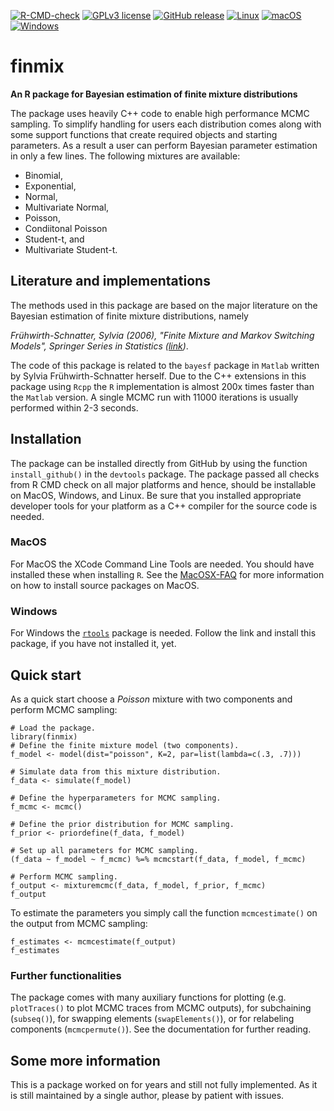 [![R-CMD-check](https://github.com/simonsays1980/finmix/actions/workflows/r-check-package.yml/badge.svg)](https://github.com/simonsays1980/finmix/actions/workflows/r-check-package.yml) [![GPLv3 license](https://img.shields.io/badge/License-GPLv3-blue.svg)](http://perso.crans.org/besson/LICENSE.html) [![GitHub release](https://img.shields.io/github/release/Naereen/StrapDown.js.svg)](https://GitHub.com/Naereen/StrapDown.js/releases/)
[![Linux](https://svgshare.com/i/Zhy.svg)](https://svgshare.com/i/Zhy.svg) [![macOS](https://svgshare.com/i/ZjP.svg)](https://svgshare.com/i/ZjP.svg) [![Windows](https://svgshare.com/i/ZhY.svg)](https://svgshare.com/i/ZhY.svg)





# finmix
**An R package for Bayesian estimation of finite mixture distributions** 

The package uses heavily C++ code to enable high performance MCMC sampling. 
To simplify handling for users each distribution comes along with some support 
functions that create required objects and starting parameters. As a result a 
user can perform Bayesian parameter estimation in only a few lines. The following 
mixtures are available: 
* Binomial, 
* Exponential, 
* Normal, 
* Multivariate Normal, 
* Poisson,
* Condiitonal Poisson
* Student-t, and 
* Multivariate Student-t.

## Literature and implementations
The methods used in this package are based on the major literature on the Bayesian estimation 
of finite mixture distributions, namely 

*Frühwirth-Schnatter, Sylvia (2006), "Finite Mixture and Markov Switching Models", 
Springer Series in Statistics ([link](https://link.springer.com/book/10.1007/978-0-387-35768-3))*.

The code of this package is related to the `bayesf` package in `Matlab` written by Sylvia 
Frühwirth-Schnatter herself. Due to the C++ extensions in this package using `Rcpp` the 
`R` implementation is almost 200x times faster than the `Matlab` version. A single MCMC run 
with 11000 iterations is usually performed within 2-3 seconds. 

## Installation
The package can be installed directly from GitHub by using the function `install_github()` 
in the `devtools` package. The package passed all checks from R CMD check on all major 
platforms and hence, should be installable on MacOS, Windows, and Linux. Be sure that you 
installed appropriate developer tools for your platform as a C++ compiler for the source 
code is needed. 

### MacOS
For MacOS the XCode Command Line Tools are needed. You should have installed these when 
installing `R`. See the [MacOSX-FAQ](https://cran.r-project.org/bin/macosx/RMacOSX-FAQ.html#Installation-of-source-packages) 
for more information on how to install source packages on MacOS.

### Windows
For Windows the [`rtools`](https://cran.r-project.org/bin/windows/Rtools/) package is needed. 
Follow the link and install this package, if you have not installed it, yet. 

## Quick start
As a quick start choose a *Poisson* mixture with two components and perform MCMC sampling: 
```
# Load the package.
library(finmix)
# Define the finite mixture model (two components). 
f_model <- model(dist="poisson", K=2, par=list(lambda=c(.3, .7)))

# Simulate data from this mixture distribution.
f_data <- simulate(f_model)

# Define the hyperparameters for MCMC sampling.
f_mcmc <- mcmc()

# Define the prior distribution for MCMC sampling.
f_prior <- priordefine(f_data, f_model)

# Set up all parameters for MCMC sampling.
(f_data ~ f_model ~ f_mcmc) %=% mcmcstart(f_data, f_model, f_mcmc)

# Perform MCMC sampling.
f_output <- mixturemcmc(f_data, f_model, f_prior, f_mcmc)
f_output
```

To estimate the parameters you simply call the function `mcmcestimate()` 
on the output from MCMC sampling: 
```
f_estimates <- mcmcestimate(f_output)
f_estimates
```
### Further functionalities
The package comes with many auxiliary functions for plotting (e.g. `plotTraces()` 
to plot MCMC traces from MCMC outputs), for subchaining (`subseq()`), for 
swapping elements (`swapElements()`), or for relabeling components (`mcmcpermute()`). 
See the documentation for further reading. 

## Some more information
This is a package worked on for years and still not fully implemented. As it is still 
maintained by a single author, please by patient with issues. 



